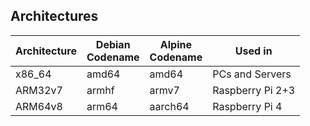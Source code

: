 ## Architectures

| Architecture | Debian<br>Codename | Alpine<br>Codename | Used in |
|--------------|--------------------|--------------------|---------|
| x86_64  | amd64 | amd64   | PCs and Servers |
| ARM32v7 | armhf | armv7   | Raspberry Pi 2+3 |
| ARM64v8 | arm64 | aarch64 | Raspberry Pi 4 |
